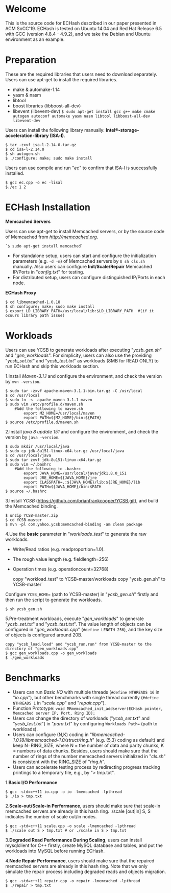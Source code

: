 Welcome
=====

This is the source code for ECHash described in our paper presented in ACM SoCC'19. 
ECHash is tested on Ubuntu 14.04 and Red Hat Release 6.5 with GCC (version 4.8.4 - 4.9.2), and we take the Debian and Ubuntu environment as an example.


Preparation
====
 
These are the required libraries that users need to download separately.
Users can use apt-get to install the required libraries.

 - make & automake-1.14
 - yasm & nasm
 - libtool
 - boost libraries (libboost-all-dev)
 - libevent (libevent-dev)
`$ sudo apt-get install gcc g++ make cmake autogen autoconf automake yasm nasm libtool libboost-all-dev libevent-dev`

Users can install the following library manually: **Intel®-storage-acceleration-library (ISA-l)**.

    $ tar -zxvf isa-l-2.14.0.tar.gz
    $ cd isa-l-2.14.0
    $ sh autogen.sh
    $ ./configure; make; sudo make install

Users can use compile and run "*ec*" to confirm that ISA-l is successfully installed.

	$ gcc ec.cpp -o ec -lisal
	$./ec 1 2


ECHash Installation
====

**Memcached Servers**

Users can use apt-get to install Memcached servers, or by the source code of Memcached from *http://memcached.org*.

    `$ sudo apt-get install memcached`

-	For standalone setup, users can start and configure the initialization parameters (e.g. `-d -m`) of Memcached servers by `$ sh cls.sh` manually. Also users can configure **Init/Scale/Repair** Memcached IP/Ports in "*config.txt*" for testing.
-	For distributed setup, users can configure distinguished IP/Ports in each node.

**ECHash Proxy**

	$ cd libmemcached-1.0.18
	$ sh configure; make; sudo make install
	$ export LD_LIBRARY_PATH=/usr/local/lib:$LD_LIBRARY_PATH  #(if it ocuurs library path issue)


Workloads
====

Users can use YCSB to generate workloads after executing "*ycsb_gen.sh*" and "*gen_workloads*".
For simplicity, users can also use the providing "*ycsb_set.txt*" and "*ycsb_test.txt*" as workloads (8MB for READ ONLY) to run ECHash and skip this workloads section.

1.Install *Maven-3.1.1* and configure the environment, and check the version by `mvn -version`.

	$ sudo tar -zxvf apache-maven-3.1.1-bin.tar.gz -C /usr/local
	$ cd /usr/local
	$ sudo ln -s  apache-maven-3.1.1 maven
	$ sudo vim /etc/profile.d/maven.sh
		#Add the following to maven.sh
			export M2_HOME=/usr/local/maven
			export PATH=${M2_HOME}/bin:${PATH}
	$ source /etc/profile.d/maven.sh

2.Install *java 8 update 151* and configure the environment, and check the version by `java -version`.

    $ sudo mkdir /usr/local/java
    $ sudo cp jdk-8u151-linux-x64.tar.gz /usr/local/java
    $ cd /usr/local/java
    $ sudo tar zxvf jdk-8u151-linux-x64.tar.gz
	$ sudo vim ~/.bashrc
		#Add the following to .bashrc
			export JAVA_HOME=/usr/local/java/jdk1.8.0_151 
    		export JRE_HOME=${JAVA_HOME}/jre  
    		export CLASSPATH=.:${JAVA_HOME}/lib:${JRE_HOME}/lib  
    		export PATH=${JAVA_HOME}/bin:$PATH
	$ source ~/.bashrc

3.Install *YCSB* (https://github.com/brianfrankcooper/YCSB.git), and build the Memcached binding.

	$ unzip YCSB-master.zip
	$ cd YCSB-master
    $ mvn -pl com.yahoo.ycsb:memcached-binding -am clean package

4.Use the **basic** parameter in "*workloads_test*" to generate the raw workloads.

-	Write/Read ratios (e.g. readproportion=1.0).
-	The rough value length (e.g. fieldlength=256)
-	Operation times (e.g. operationcount=32768)


	copy "workload_test" to YCSB-master/workloads
	copy "ycsb_gen.sh" to YCSB-master`

Configure `YCSB_HOME=` (path to YCSB-master) in "*ycsb_gen.sh*" firstly and then run the script to generate the workloads.

	$ sh ycsb_gen.sh


5.Pre-treatment workloads, execute "*gen_workloads*" to generate "*ycsb_set.txt*" and "*ycsb_test.txt*". The value length of objects can be configured in "*gen_workloads.cpp*" (`#define LENGTH 256`), and the key size of objects is configured around 20B. 
 
	copy "ycsb_load.load" and "ycsb_run.run" from YCSB-master to the directory of "gen_workloads.cpp"
	$ gcc gen_workloads.cpp -o gen_workloads
	$ ./gen_workloads


Benchmarks
====

-	Users can run *Basic I/O* with multiple threads (`#define NTHREADS 16` in "*io.cpp*"), but other benchmarks with single thread currently (`#define NTHREADS 1` in "*scale.cpp*" and "*repair.cpp*").
-	Function Prototype: `void MRmemcached_init_addserver(ECHash pointer, Memcached server IP, Port, Ring ID);` 
-	Users can change the directory of workloads ("*ycsb_set.txt*" and "*ycsb_test.txt*") in "*para.txt*" by configuring `Workloads Path=` (path to workloads).
-	Users can configure (N,K) coding in "*libmemcached-1.0.18/libmemcached-1.0/struct/ring.h*" (e.g. (5,3) coding as default) and keep N=RING_SIZE, where N = the number of data and parity chunks, K = numbers of data chunks. Besides, users should make sure that the number of rings of the number memcached servers initialized in "*cls.sh*" is consistent with the RING_SIZE of "*ring.h*".
-	Users can accelerate testing process by redirecting progress tracking printings to a temporary file, e.g., by "> tmp.txt".  

1.**Basic I/O Performance** 

    $ gcc -std=c++11 io.cpp -o io -lmemcached -lpthread
    $ ./io > tmp.txt

2.**Scale-out/Scale-in Performance**, users should make sure that scale-in memcached servers are already in this hash ring.
./scale [out|in] S, S indicates the number of scale out/in nodes.

    $ gcc -std=c++11 scale.cpp -o scale -lmemcached -lpthread
	$ ./scale out S > tmp.txt # or ./scale in S > tmp.txt

3.**Degraded Read Performance During Scaling**, users can install mysqlclient for C++ firstly, create MySQL database and tables, and put the workloads into MySQL before running ECHash.

4.**Node Repair Performance**, users should make sure that the repaired memcached servers are already in this hash ring. Note that we only simulate the repair process including degraded reads and objects migration.

	$ gcc -std=c++11 repair.cpp -o repair -lmemcached -lpthread
	$ ./repair > tmp.txt